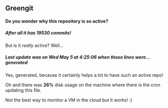 ## Greengit

#### Do you wonder why this repository is so active?

##### After all it has 19530 commits!

But is it *really* active? Well...

##### Last update was on Wed May 5 at 4:25:06 when those lines were... generated

Yes, generated, because it certainly helps a lot to have such an active repo!

Oh and there was **26%** disk usage on the machine
where there is the cron updating this file.

Not the best way to monitor a VM in the cloud but it works! :)
